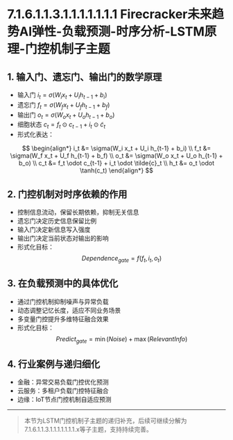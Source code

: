# 7.1.6.1.1.3.1.1.1.1.1.1.1 Firecracker未来趋势AI弹性-负载预测-时序分析-LSTM原理-门控机制子主题

## 1. 输入门、遗忘门、输出门的数学原理

- 输入门 $i_t = \sigma(W_i x_t + U_i h_{t-1} + b_i)$
- 遗忘门 $f_t = \sigma(W_f x_t + U_f h_{t-1} + b_f)$
- 输出门 $o_t = \sigma(W_o x_t + U_o h_{t-1} + b_o)$
- 细胞状态 $c_t = f_t \odot c_{t-1} + i_t \odot \tilde{c}_t$
- 形式化表达：

$$
\begin{align*}
i_t &= \sigma(W_i x_t + U_i h_{t-1} + b_i) \\
f_t &= \sigma(W_f x_t + U_f h_{t-1} + b_f) \\
o_t &= \sigma(W_o x_t + U_o h_{t-1} + b_o) \\
c_t &= f_t \odot c_{t-1} + i_t \odot \tilde{c}_t \\
h_t &= o_t \odot \tanh(c_t)
\end{align*}
$$

## 2. 门控机制对时序依赖的作用

- 控制信息流动，保留长期依赖，抑制无关信息
- 遗忘门决定历史信息保留比例
- 输入门决定新信息写入强度
- 输出门决定当前状态对输出的影响
- 形式化目标：
$$Dependence_{gate} = f(f_t, i_t, o_t)$$

## 3. 在负载预测中的具体优化

- 通过门控机制抑制噪声与异常负载
- 动态调整记忆长度，适应不同业务场景
- 多变量门控提升多维特征融合效果
- 形式化目标：
$$Predict_{gate} = \min (Noise) + \max (RelevantInfo)$$

## 4. 行业案例与递归细化

- 金融：异常交易负载门控优化预测
- 云服务：多租户负载门控特征融合
- 边缘：IoT节点门控机制自适应预测

---
> 本节为LSTM门控机制子主题的递归补充，后续可继续分解为7.1.6.1.1.3.1.1.1.1.1.1.1.x等子主题，支持持续完善。

